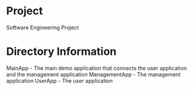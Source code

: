 # Project
Software Engineering Project



# Directory Information

MainApp - The main demo application that connects the user application and the management application
ManagementApp - The management application
UserApp - The user application


